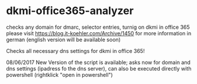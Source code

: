 # dkmi-office365-analyzer
checks any domain for dmarc, selector entries, turnig on dkmi in office 365
please visit https://blog.it-koehler.com/Archive/1450 for more information in german (english version will be available soon) 

Checks all necessary dns settings for dkmi in office 365!


08/06/2017
New Version of the script is available; asks now for domain and dns settings (ipadress fo the dns server), can also be executed directly with powershell (rightklick "open in powershell")
